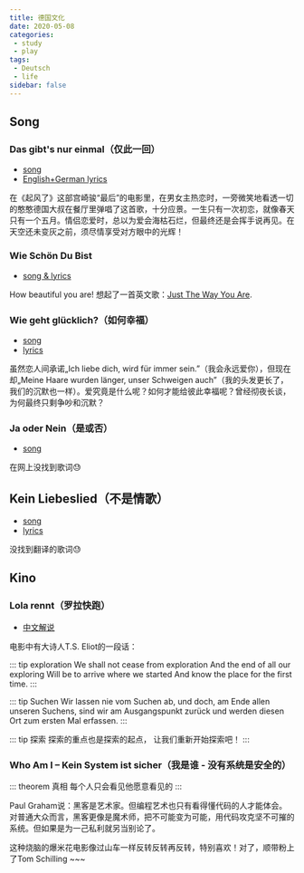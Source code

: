 ```yaml
---
title: 德国文化
date: 2020-05-08
categories:
 - study
 - play
tags:
 - Deutsch
 - life
sidebar: false
---
```


## Song

### Das gibt's nur einmal（仅此一回）

- [song](https://www.bilibili.com/video/BV1gb411G7LX)
- [English+German lyrics](https://lyricstranslate.com/en/das-gibts-nur-einmal-it-only-happens-once.html)

在《起风了》这部宫崎骏“最后”的电影里，在男女主热恋时，一旁微笑地看透一切的憨憨德国大叔在餐厅里弹唱了这首歌，十分应景。一生只有一次初恋，就像春天只有一个五月。情侣恋爱时，总以为爱会海枯石烂，但最终还是会挥手说再见。在天空还未变灰之前，须尽情享受对方眼中的光辉！

### Wie Schön Du Bist

- [song & lyrics](https://youtu.be/eTNKnD0RNVo)

How beautiful you are! 想起了一首英文歌：[Just The Way You Are](https://youtu.be/LjhCEhWiKXk).

### Wie geht glücklich?（如何幸福）

- [song](https://youtu.be/sovU0R5A7mk)
- [lyrics](https://lyricstranslate.com/en/wie-geht-gl%C3%BCcklich-how-does-happy-work.html)

虽然恋人间承诺„Ich liebe dich, wird für immer sein.”（我会永远爱你），但现在却„Meine Haare wurden länger, unser Schweigen auch”（我的头发更长了，我们的沉默也一样）。爱究竟是什么呢？如何才能给彼此幸福呢？曾经彻夜长谈，为何最终只剩争吵和沉默？

### Ja oder Nein（是或否）

- [song](https://youtu.be/_h5Itf6ORRI)

在网上没找到歌词:sweat:

## Kein Liebeslied（不是情歌）

- [song](https://youtu.be/HpFRyCee5gE)
- [lyrics](https://www.musixmatch.com/lyrics/Tom-Schilling-The-Jazz-Kids/Kein-Liebeslied)

没找到翻译的歌词:sweat:

## Kino

### Lola rennt（罗拉快跑）

- [中文解说](https://www.bilibili.com/video/BV1kW411e7nm/)

电影中有大诗人T.S. Eliot的一段话：

::: tip exploration
We shall not cease from exploration
And the end of all our exploring
Will be to arrive where we started
And know the place for the first time.
:::

::: tip Suchen
Wir lassen nie vom Suchen ab,
und doch, am Ende allen unseren Suchens,
sind wir am Ausgangspunkt zurück
und werden diesen Ort zum ersten Mal erfassen.
:::

::: tip 探索
探索的重点也是探索的起点，
让我们重新开始探索吧！
:::

### Who Am I – Kein System ist sicher（我是谁 - 没有系统是安全的）

::: theorem 真相
每个人只会看见他愿意看见的
:::

Paul Graham说：黑客是艺术家。但编程艺术也只有看得懂代码的人才能体会。对普通大众而言，黑客更像是魔术师，把不可能变为可能，用代码攻克坚不可摧的系统。但如果是为一己私利就另当别论了。

这种烧脑的爆米花电影像过山车一样反转反转再反转，特别喜欢！对了，顺带粉上了Tom Schilling ~~~
